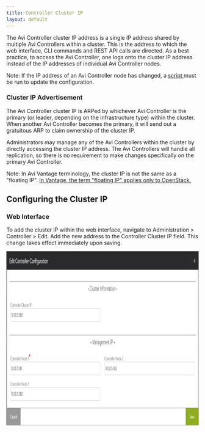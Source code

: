 ```yaml
---
title: Controller Cluster IP
layout: default
---
```

The Avi Controller cluster IP address is a single IP address shared by multiple Avi Controllers within a cluster. This is the address to which the web interface, CLI commands and REST API calls are directed. As a best practice, to access the Avi Controller, one logs onto the cluster IP address instead of the IP addresses of individual Avi Controller nodes.

Note: If the IP address of an Avi Controller node has changed, a <a href="/docs/16.2/ctlr-cfg-update-after-ip-change">script </a>must be run to update the configuration. 

### Cluster IP Advertisement

The Avi Controller cluster IP is ARPed by whichever Avi Controller is the primary (or leader, depending on the infrastructure type) within the cluster. When another Avi Controller becomes the primary, it will send out a gratuitous ARP to claim ownership of the cluster IP.

Administrators may manage any of the Avi Controllers within the cluster by directly accessing the cluster IP address. The Avi Controllers will handle all replication, so there is no requirement to make changes specifically on the primary Avi Controller.

Note: In Avi Vantage terminology, the cluster IP is not the same as a "floating IP". <a href="/docs/16.2/architectural-overview/applications/virtual-services/create-virtual-service/#openstack-floatingip">In Vantage, the term "floating IP" applies only to OpenStack.</a>

## Configuring the Cluster IP

### Web Interface

To add the cluster IP within the web interface, navigate to Administration &gt; Controller &gt; Edit. Add the new address to the Controller Cluster IP field. This change takes effect immediately upon saving.

<a href="img/cluster-config-example.png"><img src="img/cluster-config-example.png" alt="cluster-config-example" width="1140" height="456" class="alignnone size-full wp-image-10593"></a>
